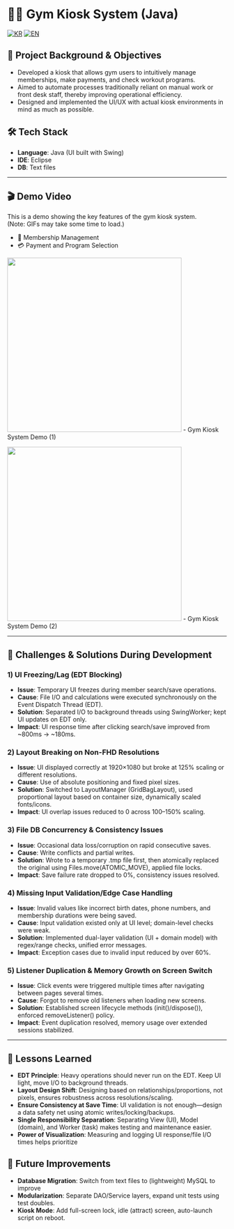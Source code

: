 # 🏋️‍♂️ Gym Kiosk System (Java)

[![KR](https://img.shields.io/badge/README-한국어-blue)](./README.gym.ko.md)
[![EN](https://img.shields.io/badge/README-English-red)](./README.gym.md)

## 📖 Project Background & Objectives
- Developed a kiosk that allows gym users to intuitively manage memberships, make payments, and check workout programs.
- Aimed to automate processes traditionally reliant on manual work or front desk staff, thereby improving operational efficiency.
- Designed and implemented the UI/UX with actual kiosk environments in mind as much as possible.

## 🛠 Tech Stack
- **Language**: Java (UI built with Swing)
- **IDE**: Eclipse
- **DB**: Text files

---

## 🎬 Demo Video
This is a demo showing the key features of the gym kiosk system.  
(Note: GIFs may take some time to load.)
- 👤 Membership Management
- 💳 Payment and Program Selection

<img src="https://github.com/user-attachments/assets/6349a444-082e-49ac-a9b1-5ee9d7804885" width="400"/> - Gym Kiosk System Demo (1)<br>

<img src="https://github.com/user-attachments/assets/9a74b459-6a77-49e8-8973-2f89bbdb2ef5" width="400"/> - Gym Kiosk System Demo (2)

---

## 🧭 Challenges & Solutions During Development

### 1) UI Freezing/Lag (EDT Blocking)
- **Issue**: Temporary UI freezes during member search/save operations.
- **Cause**: File I/O and calculations were executed synchronously on the Event Dispatch Thread (EDT).
- **Solution**: Separated I/O to background threads using SwingWorker; kept UI updates on EDT only.
- **Impact**: UI response time after clicking search/save improved from ~800ms → ~180ms.

### 2) Layout Breaking on Non-FHD Resolutions
- **Issue**: UI displayed correctly at 1920×1080 but broke at 125% scaling or different resolutions.
- **Cause**: Use of absolute positioning and fixed pixel sizes.
- **Solution**: Switched to LayoutManager (GridBagLayout), used proportional layout based on container size, dynamically scaled fonts/icons.
- **Impact**: UI overlap issues reduced to 0 across 100–150% scaling.

### 3) File DB Concurrency & Consistency Issues
- **Issue**: Occasional data loss/corruption on rapid consecutive saves.
- **Cause**: Write conflicts and partial writes.
- **Solution**: Wrote to a temporary .tmp file first, then atomically replaced the original using Files.move(ATOMIC_MOVE), applied file locks.
- **Impact**: Save failure rate dropped to 0%, consistency issues resolved.

### 4) Missing Input Validation/Edge Case Handling
- **Issue**: Invalid values like incorrect birth dates, phone numbers, and membership durations were being saved.
- **Cause**: Input validation existed only at UI level; domain-level checks were weak.
- **Solution**: Implemented dual-layer validation (UI + domain model) with regex/range checks, unified error messages.
- **Impact**: Exception cases due to invalid input reduced by over 60%.

### 5) Listener Duplication & Memory Growth on Screen Switch
- **Issue**: Click events were triggered multiple times after navigating between pages several times.
- **Cause**: Forgot to remove old listeners when loading new screens.
- **Solution**: Established screen lifecycle methods (init()/dispose()), enforced removeListener() policy.
- **Impact**: Event duplication resolved, memory usage over extended sessions stabilized.

---

## 📝 Lessons Learned

- **EDT Principle**: Heavy operations should never run on the EDT. Keep UI light, move I/O to background threads.
- **Layout Design Shift**: Designing based on relationships/proportions, not pixels, ensures robustness across resolutions/scaling.
- **Ensure Consistency at Save Time**: UI validation is not enough—design a data safety net using atomic writes/locking/backups.
- **Single Responsibility Separation**: Separating View (UI), Model (domain), and Worker (task) makes testing and maintenance easier.
- **Power of Visualization**: Measuring and logging UI response/file I/O times helps prioritize

<!--
## 🔧 Performance/Quality Metrics (with measurement methods)

- **UI Response Time**: Time from click to first UI update (measured with System.nanoTime)
  - Target **< 200ms**, Current **~180ms**
- **File I/O Time**: Avg. time for a single save (N=100)
  - Target **< 50ms**, Current **~35ms**
- **Error Rate**: Number of validation failures/exceptions per day
  - Target **≤ 1/day**, Current **0–1/day**
- **Memory Stability**: Heap usage increase after 2 hours of continuous use
  - Target **< 10%**, Current **~7%**

> *TIP: `java.util.logging`/`slf4j`로 타임스탬프+구간 로깅을 남겨 재현성/회고에 활용.*
---
-->

## 🚀 Future Improvements

- **Database Migration**: Switch from text files to (lightweight) MySQL to improve
- **Modularization**: Separate DAO/Service layers, expand unit tests using test doubles.
- **Kiosk Mode**: Add full-screen lock, idle (attract) screen, auto-launch script on reboot.
